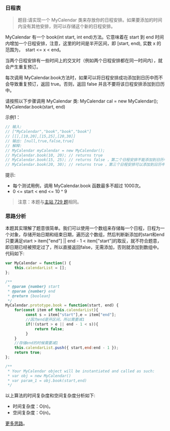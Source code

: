 ###  日程表

> 题目:请实现一个 MyCalendar 类来存放你的日程安排。如果要添加的时间内没有其他安排，则可以存储这个新的日程安排。

MyCalendar 有一个 book(int start, int end)方法。它意味着在 start 到 end 时间内增加一个日程安排，注意，这里的时间是半开区间，即 [start, end), 实数 x 的范围为，  start <= x < end。

当两个日程安排有一些时间上的交叉时（例如两个日程安排都在同一时间内），就会产生重复预订。

每次调用 MyCalendar.book方法时，如果可以将日程安排成功添加到日历中而不会导致重复预订，返回 true。否则，返回 false 并且不要将该日程安排添加到日历中。

请按照以下步骤调用 MyCalendar 类: MyCalendar cal = new MyCalendar(); MyCalendar.book(start, end)

示例1：

```js
// 输入:
// ["MyCalendar","book","book","book"]
// [[],[10,20],[15,25],[20,30]]
// 输出: [null,true,false,true]
// 解释: 
// MyCalendar myCalendar = new MyCalendar();
// MyCalendar.book(10, 20); // returns true 
// MyCalendar.book(15, 25); // returns false ，第二个日程安排不能添加到日历中，因为时间 15 已经被第一个日程安排预定了
// MyCalendar.book(20, 30); // returns true ，第三个日程安排可以添加到日历中，因为第一个日程安排并不包含时间 20
```


提示:

* 每个测试用例，调用 MyCalendar.book 函数最多不超过 1000次。
* 0 <= start < end <= 10 ^ 9


> 注意：本题与[主站 729 题](https://leetcode-cn.com/problems/my-calendar-i/)相同。

### 思路分析

本题其实理解了题意很简单。我们可以使用一个数组来存储每一个日程，日程为一个对象，存储开始日期和结束日期，遍历这个数组，然后判断新添加的start和end只要满足start > item["end"] || end - 1 < item["start"]的取反，就不符合题意，即日期已经被预定过了，所以直接返回false，无需添加，否则就添加到数组中。代码如下:

```js
var MyCalendar = function() {
    this.calendarList = [];
};

/** 
 * @param {number} start 
 * @param {number} end
 * @return {boolean}
 */
MyCalendar.prototype.book = function(start, end) {
    for(const item of this.calendarList){
         const s = item["start"],e = item["end"];
         //因为end是开区间，所以需要减1
         if(!(start > e || end - 1 < s)){
             return false;
         }
    }
    //存储end的时候需要减1
    this.calendarList.push({ start,end:end - 1 });
    return true;
};

/**
 * Your MyCalendar object will be instantiated and called as such:
 * var obj = new MyCalendar()
 * var param_1 = obj.book(start,end)
 */
```

以上算法的时间复杂度和空间复杂度分析如下:

* 时间复杂度：O(n)。
* 空间复杂度：O(n)。

[更多思路](https://leetcode-cn.com/problems/fi9suh/solution/c-hong-hei-shu-map058-ri-cheng-biao-by-d-f7q9/)。
